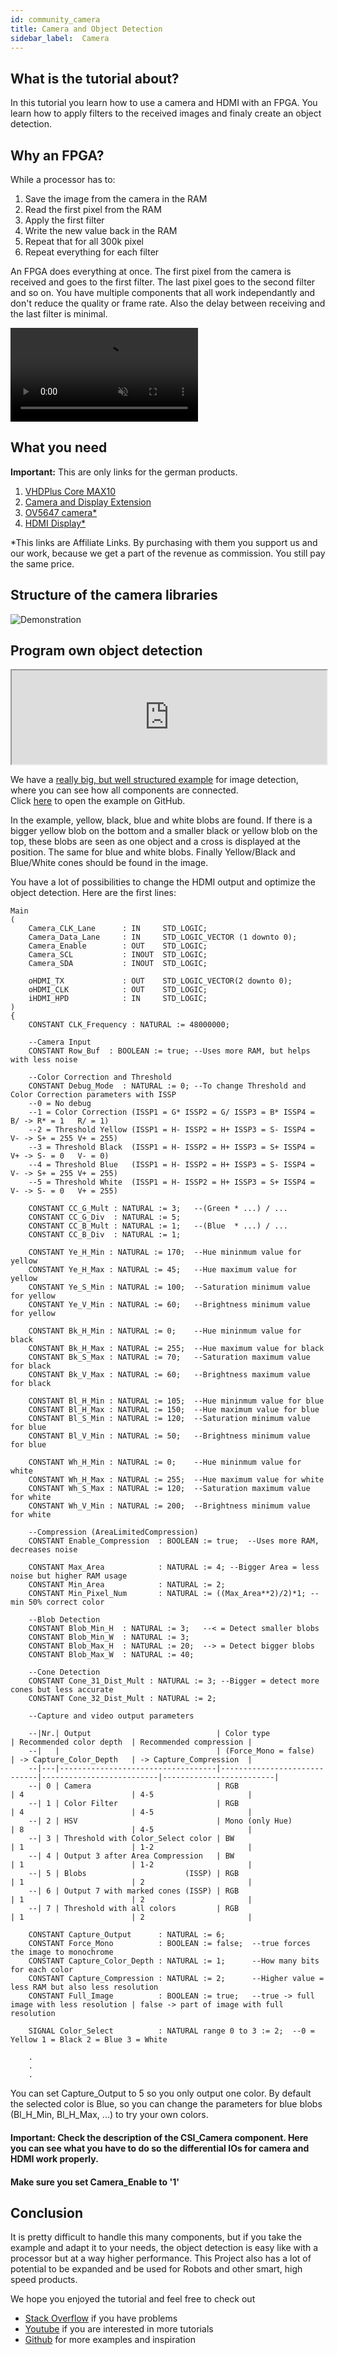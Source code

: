 ```yaml
---
id: community_camera
title: Camera and Object Detection
sidebar_label:  Camera
---
```


## What is the tutorial about?

In this tutorial you learn how to use a camera and HDMI with an FPGA. You learn how to apply filters to the received images 
and finaly create an object detection. 

## Why an FPGA?

While a processor has to:

1.  Save the image from the camera in the RAM
2.  Read the first pixel from the RAM
3.  Apply the first filter
4.  Write the new value back in the RAM
5.  Repeat that for all 300k pixel
6.  Repeat everything for each filter

An FPGA does everything at once. The first pixel from the camera is received and goes to the first filter.
The last pixel goes to the second filter and so on. You have multiple components that all work independantly and 
don't reduce the quality or frame rate. Also the delay between receiving and the last filter is minimal.

<video muted autoPlay loop><source src="/img/community/Camera_Compare_2.webm" type="video/webm"/>Your browser does not support the video tag. You can download the video anyway.</video> 

## What you need

**Important:** This are only links for the german products.<br/>

1.  [VHDPlus Core MAX10](/docs/component_vhdpcore_max10)
2.  [Camera and Display Extension](/docs/components_camera)
3.  [OV5647 camera*](https://amzn.to/39laTEX)
4.  [HDMI Display*](https://amzn.to/2wr6NfW)

*This links are Affiliate Links. By purchasing with them you support us and our work, because we get a part of the revenue as commission. You still pay the same price.

## Structure of the camera libraries

![Demonstration](/img/community/Camera.webp)

## Program own object detection

<div class="fluidMedia"><iframe id="ytplayer" type="text/html" width="100%" src="https://www.youtube.com/embed/7hY6cEEC4EQ?autoplay=0&origin=http://vhdplus.com" allowFullScreen></iframe></div>

We have a [really big, but well structured example](https://github.com/leonbeier/VHDPlus_Libraries_and_Examples/tree/master/Examples/Hardware/Input/Object_Recogition) for image detection, where you can see how all components are connected.<br/>
Click [here](https://github.com/leonbeier/VHDPlus_Libraries_and_Examples/tree/master/Examples/Hardware/Input/Object_Recogition) to open the example on GitHub. 

In the example, yellow, black, blue and white blobs are found. If there is a bigger yellow blob on the bottom and a smaller black or yellow blob on the top, these blobs are seen as one object and a cross is displayed at the position. The same for blue and white blobs. Finally Yellow/Black and Blue/White cones should be found in the image.

You have a lot of possibilities to change the HDMI output and optimize the object detection. Here are the first lines:

```vhdp
Main
(
    Camera_CLK_Lane      : IN     STD_LOGIC;
    Camera_Data_Lane     : IN     STD_LOGIC_VECTOR (1 downto 0);
    Camera_Enable        : OUT    STD_LOGIC;
    Camera_SCL           : INOUT  STD_LOGIC;
    Camera_SDA           : INOUT  STD_LOGIC;
    
    oHDMI_TX             : OUT    STD_LOGIC_VECTOR(2 downto 0);
    oHDMI_CLK            : OUT    STD_LOGIC;
    iHDMI_HPD            : IN     STD_LOGIC;
)
{
    CONSTANT CLK_Frequency : NATURAL := 48000000;
    
    --Camera Input
    CONSTANT Row_Buf  : BOOLEAN := true; --Uses more RAM, but helps with less noise
    
    --Color Correction and Threshold
    CONSTANT Debug_Mode  : NATURAL := 0; --To change Threshold and Color Correction parameters with ISSP
    --0 = No debug
    --1 = Color Correction (ISSP1 = G* ISSP2 = G/ ISSP3 = B* ISSP4 = B/ -> R* = 1   R/ = 1)
    --2 = Threshold Yellow (ISSP1 = H- ISSP2 = H+ ISSP3 = S- ISSP4 = V- -> S+ = 255 V+ = 255)
    --3 = Threshold Black  (ISSP1 = H- ISSP2 = H+ ISSP3 = S+ ISSP4 = V+ -> S- = 0   V- = 0)
    --4 = Threshold Blue   (ISSP1 = H- ISSP2 = H+ ISSP3 = S- ISSP4 = V- -> S+ = 255 V+ = 255)
    --5 = Threshold White  (ISSP1 = H- ISSP2 = H+ ISSP3 = S+ ISSP4 = V- -> S- = 0   V+ = 255)
    
    CONSTANT CC_G_Mult : NATURAL := 3;   --(Green * ...) / ...
    CONSTANT CC_G_Div  : NATURAL := 5;
    CONSTANT CC_B_Mult : NATURAL := 1;   --(Blue  * ...) / ...
    CONSTANT CC_B_Div  : NATURAL := 1;
    
    CONSTANT Ye_H_Min : NATURAL := 170;  --Hue mininmum value for yellow
    CONSTANT Ye_H_Max : NATURAL := 45;   --Hue maximum value for yellow
    CONSTANT Ye_S_Min : NATURAL := 100;  --Saturation minimum value for yellow
    CONSTANT Ye_V_Min : NATURAL := 60;   --Brightness minimum value for yellow
    
    CONSTANT Bk_H_Min : NATURAL := 0;    --Hue mininmum value for black
    CONSTANT Bk_H_Max : NATURAL := 255;  --Hue maximum value for black
    CONSTANT Bk_S_Max : NATURAL := 70;   --Saturation maximum value for black
    CONSTANT Bk_V_Max : NATURAL := 60;   --Brightness maximum value for black
    
    CONSTANT Bl_H_Min : NATURAL := 105;  --Hue mininmum value for blue
    CONSTANT Bl_H_Max : NATURAL := 150;  --Hue maximum value for blue
    CONSTANT Bl_S_Min : NATURAL := 120;  --Saturation minimum value for blue
    CONSTANT Bl_V_Min : NATURAL := 50;   --Brightness minimum value for blue
    
    CONSTANT Wh_H_Min : NATURAL := 0;    --Hue mininmum value for white
    CONSTANT Wh_H_Max : NATURAL := 255;  --Hue maximum value for white
    CONSTANT Wh_S_Max : NATURAL := 120;  --Saturation maximum value for white
    CONSTANT Wh_V_Min : NATURAL := 200;  --Brightness minimum value for white
    
    --Compression (AreaLimitedCompression)
    CONSTANT Enable_Compression  : BOOLEAN := true;  --Uses more RAM, decreases noise
    
    CONSTANT Max_Area            : NATURAL := 4; --Bigger Area = less noise but higher RAM usage
    CONSTANT Min_Area            : NATURAL := 2;
    CONSTANT Min_Pixel_Num       : NATURAL := ((Max_Area**2)/2)*1; --min 50% correct color
    
    --Blob Detection
    CONSTANT Blob_Min_H  : NATURAL := 3;   --< = Detect smaller blobs
    CONSTANT Blob_Min_W  : NATURAL := 3;
    CONSTANT Blob_Max_H  : NATURAL := 20;  --> = Detect bigger blobs
    CONSTANT Blob_Max_W  : NATURAL := 40;
    
    --Cone Detection
    CONSTANT Cone_31_Dist_Mult : NATURAL := 3; --Bigger = detect more cones but less accurate
    CONSTANT Cone_32_Dist_Mult : NATURAL := 2;
    
    --Capture and video output parameters

    --|Nr.| Output                            | Color type                  | Recommended color depth  | Recommended compression |
    --|   |                                   | (Force_Mono = false)        | -> Capture_Color_Depth   | -> Capture_Compression  |
    --|---|-----------------------------------|-----------------------------|--------------------------|-------------------------|
    --| 0 | Camera                            | RGB                         | 4                        | 4-5                     |
    --| 1 | Color Filter                      | RGB                         | 4                        | 4-5                     |
    --| 2 | HSV                               | Mono (only Hue)             | 8                        | 4-5                     |
    --| 3 | Threshold with Color_Select color | BW                          | 1                        | 1-2                     |
    --| 4 | Output 3 after Area Compression   | BW                          | 1                        | 1-2                     |
    --| 5 | Blobs                      (ISSP) | RGB                         | 1                        | 2                       |
    --| 6 | Output 7 with marked cones (ISSP) | RGB                         | 1                        | 2                       |
    --| 7 | Threshold with all colors         | RGB                         | 1                        | 2                       |
    
    CONSTANT Capture_Output      : NATURAL := 6;
    CONSTANT Force_Mono          : BOOLEAN := false;  --true forces the image to monochrome
    CONSTANT Capture_Color_Depth : NATURAL := 1;      --How many bits for each color
    CONSTANT Capture_Compression : NATURAL := 2;      --Higher value = less RAM but also less resolution
    CONSTANT Full_Image          : BOOLEAN := true;   --true -> full image with less resolution | false -> part of image with full resolution
    
    SIGNAL Color_Select          : NATURAL range 0 to 3 := 2;  --0 = Yellow 1 = Black 2 = Blue 3 = White
    
    .
    .
    .
```

You can set Capture_Output to 5 so you only output one color. By default the selected color is Blue, so you can change the parameters for blue blobs (Bl_H_Min, Bl_H_Max, ...) to try your own colors.

#### Important: Check the description of the CSI_Camera component. Here you can see what you have to do so the differential IOs for camera and HDMI work properly.

#### Make sure you set Camera_Enable to '1'

## Conclusion

It is pretty difficult to handle this many components, but if you take the example and adapt it to your needs, the object detection is easy like with a processor but at a way higher performance. This Project also has a lot of potential to be expanded and be used for Robots and other smart, high speed products.

We hope you enjoyed the tutorial and feel free to check out 
- [Stack Overflow](https://stackoverflow.com/questions/tagged/vhdp) if you have problems
- [Youtube](https://www.youtube.com/channel/UC7qiOvlaBSiWyAb7R1xTaEw) if you are interested in more tutorials
- [Github](https://github.com/search?utf8=%E2%9C%93&q=vhdplus) for more examples and inspiration